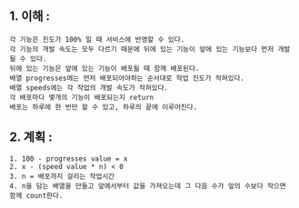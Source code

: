 ## 1. 이해 : 
    각 기능은 진도가 100% 일 때 서비스에 반영할 수 있다.
    각 기능의 개발 속도는 모두 다르기 때문에 뒤에 있는 기능이 앞에 있는 기능보다 먼저 개발 될 수 있다.
    뒤에 있는 기능은 앞에 있는 기능이 배포될 때 함께 배포된다.
    배열 progresses에는 먼저 배포되어야하는 순서대로 작업 진도가 적혀있다.
    배열 speeds에는 각 작업의 개발 속도가 적혀있다.
    각 배포마다 몇개의 기능이 배포되는지 return
    배포는 하루에 한 번만 할 수 있고, 하루의 끝에 이루어진다.

## 2. 계획 :
    1. 100 - progresses value = x
    2. x - (speed value * n) < 0
    3. n = 배포까지 걸리는 작업시간
    4. n을 담는 배열을 만들고 앞에서부터 값을 가져오는데 그 다음 수가 앞의 수보다 작으면 함께 count한다.
